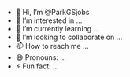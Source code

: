 - 👋 Hi, I’m @ParkGSjobs
- 👀 I’m interested in ...
- 🌱 I’m currently learning ...
- 💞️ I’m looking to collaborate on ...
- 📫 How to reach me ...
- 😄 Pronouns: ...
- ⚡ Fun fact: ...

<!---
ParkGSjobs/ParkGSjobs is a ✨ special ✨ repository because its `README.md` (this file) appears on your GitHub profile.
You can click the Preview link to take a look at your changes.
--->
